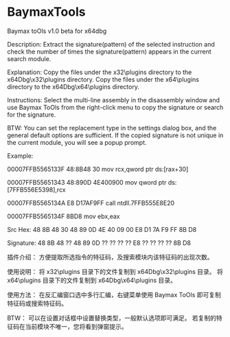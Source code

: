 # BaymaxTools
Baymax toOls v1.0 beta for x64dbg

Description:
Extract the signature(pattern) of the selected instruction and check the number of times the signature(pattern) appears in the current search module.

Explanation:
Copy the files under the x32\plugins directory to the x64Dbg\x32\plugins directory.
Copy the files under the x64\plugins directory to the x64Dbg\x64\plugins directory.

Instructions:
Select the multi-line assembly in the disassembly window and use Baymax ToOls from the right-click menu to copy the signature or search for the signature.

BTW:
You can set the replacement type in the settings dialog box, and the general default options are sufficient.
If the copied signature is not unique in the current module, you will see a popup prompt.

Example:

00007FFB5565133F    48:8B48 30               mov rcx,qword ptr ds:[rax+30]

00007FFB55651343    48:890D 4E400900         mov qword ptr ds:[7FFB556E5398],rcx

00007FFB5565134A    E8 D17AF9FF              call ntdll.7FFB555E8E20

00007FFB5565134F    8BD8                     mov ebx,eax

Src Hex: 48 8B 48 30 48 89 0D 4E 40 09 00 E8 D1 7A F9 FF 8B D8

Signature: 48 8B 48 ?? 48 89 0D ?? ?? ?? ?? E8 ?? ?? ?? ?? 8B D8 


插件介绍：
方便提取所选指令的特征码，及搜索模块内该特征码的出现次数。

使用说明：
将 x32\plugins 目录下的文件复制到 x64Dbg\x32\plugins 目录。
将 x64\plugins 目录下的文件复制到 x64Dbg\x64\plugins 目录。

使用方法：
在反汇编窗口选中多行汇编，右键菜单使用 Baymax ToOls 即可复制特征码或搜索特征码。

BTW：
可以在设置对话框中设置替换类型，一般默认选项即可满足。
若复制的特征码在当前模块不唯一，您将看到弹窗提示。




